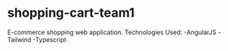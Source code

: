 # shopping-cart-team1
 E-commerce shopping web application.
 Technologies Used: 
   -AngularJS
   -Tailwind
   -Typescript

